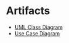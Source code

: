 # Artifacts
- [UML Class Diagram](https://drive.google.com/file/d/1mDVE0U3as8noVuTd0VstGLyPx1NdSqxv/view?usp=sharing)
- [Use Case Diagram](https://drive.google.com/file/d/1XyhdRsvGVWSzYHkdG2A7THlMi-1h3OYn/view?usp=sharing)

